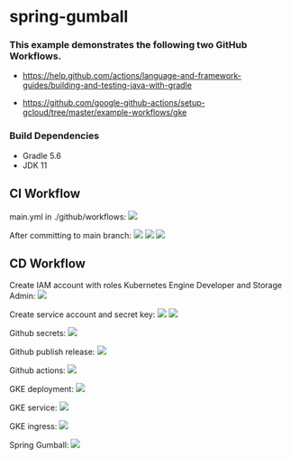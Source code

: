 # spring-gumball

### This example demonstrates the following two GitHub Workflows.

* https://help.github.com/actions/language-and-framework-guides/building-and-testing-java-with-gradle

* https://github.com/google-github-actions/setup-gcloud/tree/master/example-workflows/gke

### Build Dependencies

* Gradle 5.6
* JDK 11

<h2>CI Workflow</h2>

main.yml in ./github/workflows:
![](screenshots/CI-workflow4.png)

After committing to main branch:
![](screenshots/CI-workflow1.png)
![](screenshots/CI-workflow2.png)
![](screenshots/CI-workflow3.png)

<h2>CD Workflow</h2>

Create IAM account with roles Kubernetes Engine Developer and Storage Admin:
![](screenshots/CD-IAMaccount.png)

Create service account and secret key:
![](screenshots/CD-serviceaccount.png)
![](screenshots/CD-jsonsecret.png)

Github secrets:
![](screenshots/CD-gitsecrets.png)

Github publish release:
![](screenshots/CD-publishrelease.png)

Github actions:
![](screenshots/CD-gkebuild.png)

GKE deployment:
![](screenshots/CD-deployment.png)

GKE service:
![](screenshots/CD-service.png)

GKE ingress:
![](screenshots/CD-ingress.png)

Spring Gumball:
![](screenshots/CD-frontend.png)
